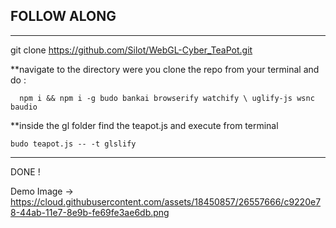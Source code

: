## FOLLOW ALONG

-------------------------

git clone https://github.com/Silot/WebGL-Cyber_TeaPot.git

**navigate to the directory were you clone the repo from your terminal and do :

      npm i && npm i -g budo bankai browserify watchify \ uglify-js wsnc baudio

**inside the  gl folder find the teapot.js and execute from terminal 

    budo teapot.js -- -t glslify
    
---------------------------

DONE !

Demo Image ->  https://cloud.githubusercontent.com/assets/18450857/26557666/c9220e78-44ab-11e7-8e9b-fe69fe3ae6db.png
